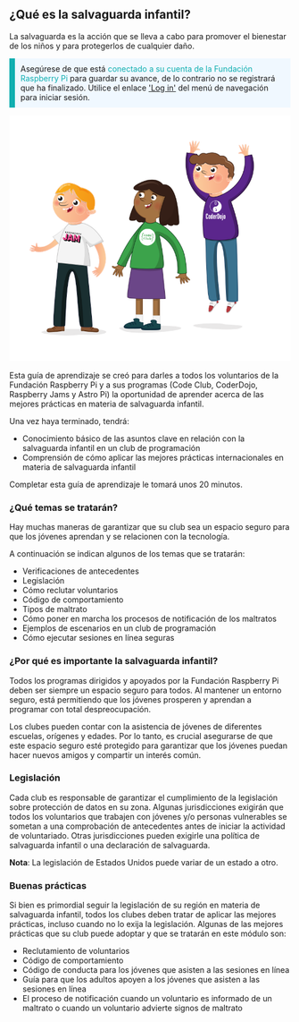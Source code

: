 ## ¿Qué es la salvaguarda infantil?

La salvaguarda es la acción que se lleva a cabo para promover el bienestar de los niños y para protegerlos de cualquier daño.

<p style="border-left: solid; border-width:10px; border-color: #0faeb0; background-color: aliceblue; padding: 10px;">
Asegúrese de que está <span style="color: #0faeb0">conectado a su cuenta de la Fundación Raspberry Pi</span> para guardar su avance, de lo contrario no se registrará que ha finalizado. Utilice el enlace <a href="https://my.raspberrypi.org/login">'Log in'</a> del menú de navegación para iniciar sesión.
</p>

![Tres jóvenes están de pie.](images/3-RPF-Kids.png)

Esta guía de aprendizaje se creó para darles a todos los voluntarios de la Fundación Raspberry Pi y a sus programas (Code Club, CoderDojo, Raspberry Jams y Astro Pi) la oportunidad de aprender acerca de las mejores prácticas en materia de salvaguarda infantil.

Una vez haya terminado, tendrá:

* Conocimiento básico de las asuntos clave en relación con la salvaguarda infantil en un club de programación
* Comprensión de cómo aplicar las mejores prácticas internacionales en materia de salvaguarda infantil

Completar esta guía de aprendizaje le tomará unos 20 minutos.

### ¿Qué temas se tratarán?

Hay muchas maneras de garantizar que su club sea un espacio seguro para que los jóvenes aprendan y se relacionen con la tecnología.

A continuación se indican algunos de los temas que se tratarán:

* Verificaciones de antecedentes
* Legislación
* Cómo reclutar voluntarios
* Código de comportamiento
* Tipos de maltrato
* Cómo poner en marcha los procesos de notificación de los maltratos
* Ejemplos de escenarios en un club de programación
* Cómo ejecutar sesiones en línea seguras

### ¿Por qué es importante la salvaguarda infantil?

Todos los programas dirigidos y apoyados por la Fundación Raspberry Pi deben ser siempre un espacio seguro para todos. Al mantener un entorno seguro, está permitiendo que los jóvenes prosperen y aprendan a programar con total despreocupación.

Los clubes pueden contar con la asistencia de jóvenes de diferentes escuelas, orígenes y edades. Por lo tanto, es crucial asegurarse de que este espacio seguro esté protegido para garantizar que los jóvenes puedan hacer nuevos amigos y compartir un interés común.

### Legislación

Cada club es responsable de garantizar el cumplimiento de la legislación sobre protección de datos en su zona. Algunas jurisdicciones exigirán que todos los voluntarios que trabajen con jóvenes y/o personas vulnerables se sometan a una comprobación de antecedentes antes de iniciar la actividad de voluntariado. Otras jurisdicciones pueden exigirle una política de salvaguarda infantil o una declaración de salvaguarda.

**Nota**: La legislación de Estados Unidos puede variar de un estado a otro.

### Buenas prácticas

Si bien es primordial seguir la legislación de su región en materia de salvaguarda infantil, todos los clubes deben tratar de aplicar las mejores prácticas, incluso cuando no lo exija la legislación. Algunas de las mejores prácticas que su club puede adoptar y que se tratarán en este módulo son:

* Reclutamiento de voluntarios
* Código de comportamiento
* Código de conducta para los jóvenes que asisten a las sesiones en línea
* Guía para que los adultos apoyen a los jóvenes que asisten a las sesiones en línea
* El proceso de notificación cuando un voluntario es informado de un maltrato o cuando un voluntario advierte signos de maltrato
